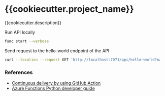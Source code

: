 {{cookiecutter.project_name}}
==============================

{{cookiecutter.description}}


Run API locally
```bash
func start --verbose
```

Send request to the hello-world endpoint of the API
```bash
curl --location --request GET 'http://localhost:7071/api/hello-world?name=test'
```

### References
- [Continuous delivery by using GitHub Action](https://docs.microsoft.com/en-us/azure/azure-functions/functions-how-to-github-actions?tabs=python#prerequisites)
- [Azure Functions Python developer guide](https://docs.microsoft.com/en-us/azure/azure-functions/functions-reference-python?tabs=azurecli-linux%2Capplication-level)
